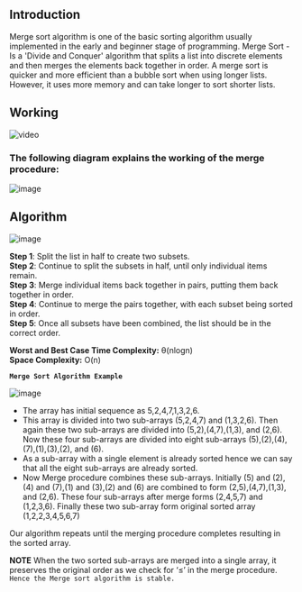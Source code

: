 ## Introduction

Merge sort algorithm is one of the basic sorting algorithm usually implemented in the early and beginner stage of programming.
Merge Sort - Is a 'Divide and Conquer' algorithm that splits a list into discrete elements and then merges the elements back together in order.
A merge sort is quicker and more efficient than a bubble sort when using longer lists. However, it uses more memory and can take longer to sort shorter lists.

## Working
![video](https://bournetocode.com/projects/GCSE_Computing_Fundamentals/pages/img/merge_sort_ani.gif)<br/>
### The following diagram explains the working of the merge procedure:<br/>
![image](https://miro.medium.com/max/828/1*cFSX2SOwZ5ZN4keqHmX00A.png)

## Algorithm

![image](http://miftyisbored.com/wp-content/uploads/2015/01/Merge-sort-analysis.jpg)<br/>

**Step 1**: Split the list in half to create two subsets.<br/>
**Step 2**: Continue to split the subsets in half, until only individual items remain.<br/>
**Step 3**: Merge individual items back together in pairs, putting them back together in order.<br/>
**Step 4**: Continue to merge the pairs together, with each subset being sorted in order.<br/>
**Step 5**: Once all subsets have been combined, the list should be in the correct order.<br/>

**Worst and Best Case Time Complexity:** θ(nlogn)
<br/>**Space Complexity:** O(n)

**``Merge Sort Algorithm Example``**<br/>

![image](https://miro.medium.com/max/828/1*KKOLPjSopMYlHi0dvwb-3Q.png)<br/>
- The array has initial sequence as 5,2,4,7,1,3,2,6.<br/>
- This array is divided into two sub-arrays (5,2,4,7) and (1,3,2,6). Then again these two sub-arrays are divided into (5,2),(4,7),(1,3), and (2,6). Now these four sub-arrays are divided into eight sub-arrays (5),(2),(4),(7),(1),(3),(2), and (6).<br/>
- As a sub-array with a single element is already sorted hence we can say that all the eight sub-arrays are already sorted.<br/>
- Now Merge procedure combines these sub-arrays. Initially (5) and (2),(4) and (7),(1) and (3),(2) and (6) are combined to form (2,5),(4,7),(1,3), and (2,6). These four sub-arrays after merge forms (2,4,5,7) and (1,2,3,6). Finally these two sub-array form original sorted array (1,2,2,3,4,5,6,7)<br/>

Our algorithm repeats until the merging procedure completes resulting in the sorted array.

**NOTE**
When the two sorted sub-arrays are merged into a single array, it preserves the original order as we check for ‘≤’ in the merge procedure.
``Hence the Merge sort algorithm is stable.``
